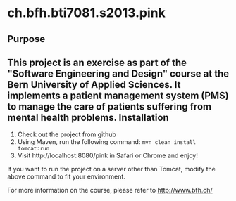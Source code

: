 ch.bfh.bti7081.s2013.pink
=========================
Purpose
-------
This project is an exercise as part of the "Software Engineering and Design" course at the Bern University of Applied Sciences. It implements a patient management system (PMS) to manage the care of patients suffering from mental health problems.
Installation
------------
1. Check out the project from github
2. Using Maven, run the following command:
    `mvn clean install tomcat:run`
3. Visit http://localhost:8080/pink in Safari or Chrome and enjoy!

If you want to run the project on a server other than Tomcat, modify the above command to fit your environment.

For more information on the course, please refer to
http://www.bfh.ch/
